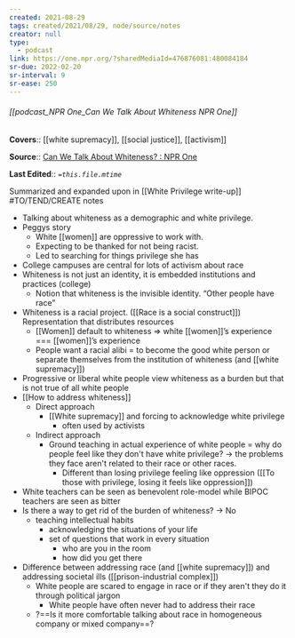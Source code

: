 ```yaml
---
created: 2021-08-29
tags: created/2021/08/29, node/source/notes
creator: null
type:
  - podcast
link: https://one.npr.org/?sharedMediaId=476876081:480084184
sr-due: 2022-02-20
sr-interval: 9
sr-ease: 250
---
```


###### [[podcast_NPR One_Can We Talk About Whiteness NPR One]]

**Covers**::  [[white supremacy]], [[social justice]], [[activism]]

**Source**:: [Can We Talk About Whiteness? : NPR One](https://one.npr.org/?sharedMediaId=476876081:480084184)

**Last Edited**:: *`=this.file.mtime`*

Summarized and expanded upon in [[White Privilege write-up]]
#TO/TEND/CREATE notes
- Talking about whiteness as a demographic and white privilege. 
- Peggys story
	- White [[women]] are oppressive to work with. 
	- Expecting to be thanked for not being racist. 
	- Led to searching for things privilege she has
- College campuses are central for lots of activism about race
- Whiteness is not just an identity, it is embedded institutions and practices (college)
	- Notion that whiteness is the invisible identity. “Other people have race”
- Whiteness is a racial project. ([[Race is a social construct]]) Representation that distributes resources 
	- [[Women]] default to whiteness => white [[women]]’s experience === [[women]]’s experience
	- People want a racial alibi = to become the good white person or separate themselves from the institution of whiteness	(and [[white supremacy]])
- Progressive or liberal white people view whiteness as a burden but that is not true of all white people
- [[How to address whiteness]]
	- Direct approach
		- [[White supremacy]] and forcing to acknowledge white privilege
			- often used by activists
	- Indirect approach
		- Ground teaching in actual experience of white people = why do people feel like they don't have white privilege? -> the problems they face aren't related to their race or other races.
			- Different than losing privilege feeling like oppression ([[To those with privilege, losing it feels like oppression]])
- White teachers can be seen as benevolent role-model while BIPOC teachers are seen as bitter
- Is there a way to get rid of the burden of whiteness? -> No
	- teaching intellectual habits
		- acknowledging the situations of your life 
		- set of questions that work in every situation
			- who are you in the room
			- how did you get there
- Difference between addressing race (and [[white supremacy]]) and addressing societal ills ([[prison-industrial complex]])
	- White people are scared to engage in race or if they aren't they do it through political jargon
		- White people have often never had to address their race
	- ?==Is it more comfortable talking about race in homogeneous company or mixed company==?
